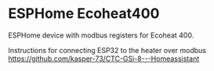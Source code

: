 # ESPHome Ecoheat400 

ESPHome device with modbus registers for Ecoheat 400.

Instructions for connecting ESP32 to the heater over modbus https://github.com/kasper-73/CTC-GSi-8---Homeassistant
